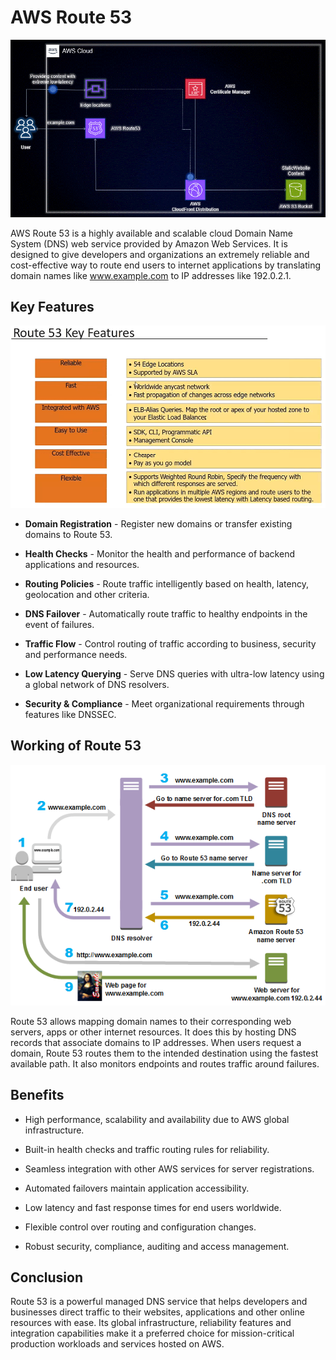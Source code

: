 # AWS Route 53

![image](image/route.gif)

AWS Route 53 is a highly available and scalable cloud Domain Name System (DNS) web service provided by Amazon Web Services. It is designed to give developers and organizations an extremely reliable and cost-effective way to route end users to internet applications by translating domain names like www.example.com to IP addresses like 192.0.2.1.

## Key Features

![image](image/features.png)

- **Domain Registration** - Register new domains or transfer existing domains to Route 53.

- **Health Checks** - Monitor the health and performance of backend applications and resources.

- **Routing Policies** - Route traffic intelligently based on health, latency, geolocation and other criteria.

- **DNS Failover** - Automatically route traffic to healthy endpoints in the event of failures.

- **Traffic Flow** - Control routing of traffic according to business, security and performance needs.

- **Low Latency Querying** - Serve DNS queries with ultra-low latency using a global network of DNS resolvers.

- **Security & Compliance** - Meet organizational requirements through features like DNSSEC.

## Working of Route 53

![image](image/how-route-53-routes-traffic.png)

Route 53 allows mapping domain names to their corresponding web servers, apps or other internet resources. It does this by hosting DNS records that associate domains to IP addresses. When users request a domain, Route 53 routes them to the intended destination using the fastest available path. It also monitors endpoints and routes traffic around failures.

## Benefits

- High performance, scalability and availability due to AWS global infrastructure.

- Built-in health checks and traffic routing rules for reliability.

- Seamless integration with other AWS services for server registrations.

- Automated failovers maintain application accessibility.

- Low latency and fast response times for end users worldwide.

- Flexible control over routing and configuration changes.

- Robust security, compliance, auditing and access management.

## Conclusion

Route 53 is a powerful managed DNS service that helps developers and businesses direct traffic to their websites, applications and other online resources with ease. Its global infrastructure, reliability features and integration capabilities make it a preferred choice for mission-critical production workloads and services hosted on AWS.
